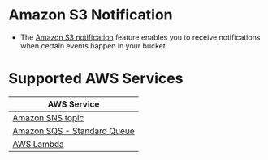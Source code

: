 # Amazon S3 Notification
- The [Amazon S3 notification](https://docs.aws.amazon.com/AmazonS3/latest/userguide/NotificationHowTo.html) feature enables you to receive notifications when certain events happen in your bucket.

# Supported AWS Services

| AWS Service                                                               |
|---------------------------------------------------------------------------|
| [Amazon SNS topic](../../5_MessageBrokerServices/AmazonSNS.md)            |
| [Amazon SQS - Standard Queue](../../5_MessageBrokerServices/AmazonSQS.md) |
| [AWS Lambda ](../../3_ComputeServices/AWSLambda)                          |

